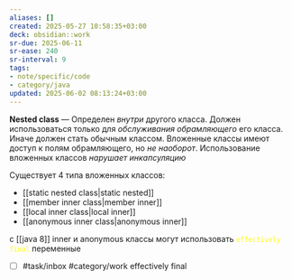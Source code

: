 ```yaml
---
aliases: []
created: 2025-05-27 10:58:35+03:00
deck: obsidian::work
sr-due: 2025-06-11
sr-ease: 240
sr-interval: 9
tags:
- note/specific/code
- category/java
updated: 2025-06-02 08:13:24+03:00
---
```


**Nested class**
—
Определен *внутри* другого класса. Должен использоваться только для *обслуживания обрамляющего* его класса. Иначе должен стать обычным классом. Вложенные классы имеют доступ к полям обрамляющего, но *не наоборот*. Использование вложенных классов *нарушает инкапсуляцию*

Существует 4 типа вложенных классов:
- [[static nested class|static nested]]
- [[member inner class|member inner]]
- [[local inner class|local inner]]
- [[anonymous inner class|anonymous inner]]

c [[java 8]] inner и anonymous классы могут использовать <font color="#ffff00">`effectively final`</font> переменные

- [ ] #task/inbox #category/work effectively final